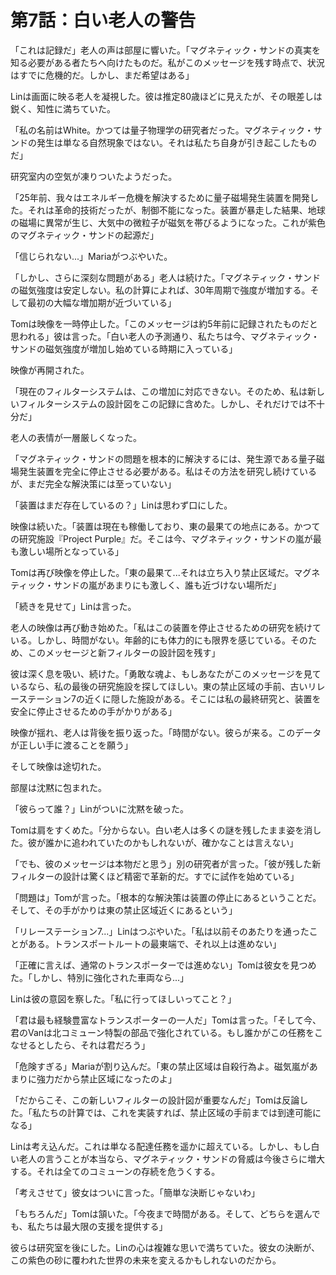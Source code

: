# 第7話：白い老人の警告

「これは記録だ」老人の声は部屋に響いた。「マグネティック・サンドの真実を知る必要がある者たちへ向けたものだ。私がこのメッセージを残す時点で、状況はすでに危機的だ。しかし、まだ希望はある」

Linは画面に映る老人を凝視した。彼は推定80歳ほどに見えたが、その眼差しは鋭く、知性に満ちていた。

「私の名前はWhite。かつては量子物理学の研究者だった。マグネティック・サンドの発生は単なる自然現象ではない。それは私たち自身が引き起こしたものだ」

研究室内の空気が凍りついたようだった。

「25年前、我々はエネルギー危機を解決するために量子磁場発生装置を開発した。それは革命的技術だったが、制御不能になった。装置が暴走した結果、地球の磁場に異常が生じ、大気中の微粒子が磁気を帯びるようになった。これが紫色のマグネティック・サンドの起源だ」

「信じられない...」Mariaがつぶやいた。

「しかし、さらに深刻な問題がある」老人は続けた。「マグネティック・サンドの磁気強度は安定しない。私の計算によれば、30年周期で強度が増加する。そして最初の大幅な増加期が近づいている」

Tomは映像を一時停止した。「このメッセージは約5年前に記録されたものだと思われる」彼は言った。「白い老人の予測通り、私たちは今、マグネティック・サンドの磁気強度が増加し始めている時期に入っている」

映像が再開された。

「現在のフィルターシステムは、この増加に対応できない。そのため、私は新しいフィルターシステムの設計図をこの記録に含めた。しかし、それだけでは不十分だ」

老人の表情が一層厳しくなった。

「マグネティック・サンドの問題を根本的に解決するには、発生源である量子磁場発生装置を完全に停止させる必要がある。私はその方法を研究し続けているが、まだ完全な解決策には至っていない」

「装置はまだ存在しているの？」Linは思わず口にした。

映像は続いた。「装置は現在も稼働しており、東の最果ての地点にある。かつての研究施設『Project Purple』だ。そこは今、マグネティック・サンドの嵐が最も激しい場所となっている」

Tomは再び映像を停止した。「東の最果て...それは立ち入り禁止区域だ。マグネティック・サンドの嵐があまりにも激しく、誰も近づけない場所だ」

「続きを見せて」Linは言った。

老人の映像は再び動き始めた。「私はこの装置を停止させるための研究を続けている。しかし、時間がない。年齢的にも体力的にも限界を感じている。そのため、このメッセージと新フィルターの設計図を残す」

彼は深く息を吸い、続けた。「勇敢な魂よ、もしあなたがこのメッセージを見ているなら、私の最後の研究施設を探してほしい。東の禁止区域の手前、古いリレーステーション7の近くに隠した施設がある。そこには私の最終研究と、装置を安全に停止させるための手がかりがある」

映像が揺れ、老人は背後を振り返った。「時間がない。彼らが来る。このデータが正しい手に渡ることを願う」

そして映像は途切れた。

部屋は沈黙に包まれた。

「彼らって誰？」Linがついに沈黙を破った。

Tomは肩をすくめた。「分からない。白い老人は多くの謎を残したまま姿を消した。彼が誰かに追われていたのかもしれないが、確かなことは言えない」

「でも、彼のメッセージは本物だと思う」別の研究者が言った。「彼が残した新フィルターの設計は驚くほど精密で革新的だ。すでに試作を始めている」

「問題は」Tomが言った。「根本的な解決策は装置の停止にあるということだ。そして、その手がかりは東の禁止区域近くにあるという」

「リレーステーション7...」Linはつぶやいた。「私は以前そのあたりを通ったことがある。トランスポートルートの最東端で、それ以上は進めない」

「正確に言えば、通常のトランスポーターでは進めない」Tomは彼女を見つめた。「しかし、特別に強化された車両なら...」

Linは彼の意図を察した。「私に行ってほしいってこと？」

「君は最も経験豊富なトランスポーターの一人だ」Tomは言った。「そして今、君のVanは北コミューン特製の部品で強化されている。もし誰かがこの任務をこなせるとしたら、それは君だろう」

「危険すぎる」Mariaが割り込んだ。「東の禁止区域は自殺行為よ。磁気嵐があまりに強力だから禁止区域になったのよ」

「だからこそ、この新しいフィルターの設計図が重要なんだ」Tomは反論した。「私たちの計算では、これを実装すれば、禁止区域の手前までは到達可能になる」

Linは考え込んだ。これは単なる配達任務を遥かに超えている。しかし、もし白い老人の言うことが本当なら、マグネティック・サンドの脅威は今後さらに増大する。それは全てのコミューンの存続を危うくする。

「考えさせて」彼女はついに言った。「簡単な決断じゃないわ」

「もちろんだ」Tomは頷いた。「今夜まで時間がある。そして、どちらを選んでも、私たちは最大限の支援を提供する」

彼らは研究室を後にした。Linの心は複雑な思いで満ちていた。彼女の決断が、この紫色の砂に覆われた世界の未来を変えるかもしれないのだから。